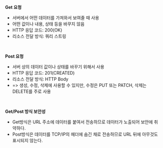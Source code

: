 **Get 요청**

* 서버에서 어떤 데이터를 가져와서 보여줄 때 사용
* 어떤 값이나 내용, 상태 등을 바꾸지 않음
* HTTP 응답 코드: 200(OK)
* 리소스 전달 방식: 쿼리 스트링

<br>

**Post 요청**

* 서버 상의 데이터 값이나 상태를 바꾸기 위해서 사용
* HTTP 응답 코드: 201(CREATED)
* 리소스 전달 방식: HTTP Body
* => 생성, 수정, 삭제에 사용할 수 있지만, 수정은 PUT 또는 PATCH, 삭제는 DELETE를 주로 사용

<br>

**Get/Post 방식 보안성**

* Get방식은 URL 주소에 데이터를 붙여서 전송하므로 데이터가 노출되어 보안에 취약하다.
* Post방식은 데이터를 TCP/IP의 헤더에 숨긴 채로 전송하므로 URL 뒤에 아무것도 표시되지 않는다.